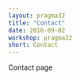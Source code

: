 ```yaml
---
layout: pragma32
title: "Contact"
date: 2016-09-02
workshop: pragma32
short: Contact
---
```


Contact page 
